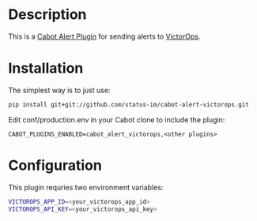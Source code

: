 # Description

This is a [Cabot Alert Plugin](https://cabotapp.com/dev/writing-alert-plugins.html) for sending alerts to [VictorOps](https://victorops.com/).

# Installation

The simplest way is to just use:
```sh
pip install git+git://github.com/status-im/cabot-alert-victorops.git
```
Edit conf/production.env in your Cabot clone to include the plugin:
```
CABOT_PLUGINS_ENABLED=cabot_alert_victorops,<other plugins>
```

# Configuration

This plugin requries two environment variables:
```sh
VICTOROPS_APP_ID=<your_victorops_app_id>
VICTOROPS_API_KEY=<your_victorops_api_key>
```
